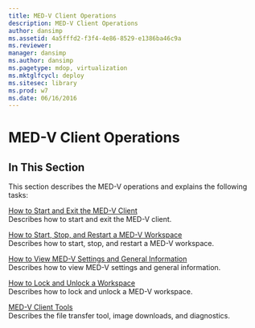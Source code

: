 ```yaml
---
title: MED-V Client Operations
description: MED-V Client Operations
author: dansimp
ms.assetid: 4a5fffd2-f3f4-4e86-8529-e1386ba46c9a
ms.reviewer: 
manager: dansimp
ms.author: dansimp
ms.pagetype: mdop, virtualization
ms.mktglfcycl: deploy
ms.sitesec: library
ms.prod: w7
ms.date: 06/16/2016
---
```



# MED-V Client Operations


## In This Section


This section describes the MED-V operations and explains the following tasks:

<a href="" id="how-to-start-and-exit-the-med-v-client"></a>[How to Start and Exit the MED-V Client](how-to-start-and-exit-the-med-v-client.md)  
Describes how to start and exit the MED-V client.

<a href="" id="how-to-start--stop--and-restart-a-med-v-workspace"></a>[How to Start, Stop, and Restart a MED-V Workspace](how-to-start-stop-and-restart-a-med-v-workspace.md)  
Describes how to start, stop, and restart a MED-V workspace.

<a href="" id="how-to-view-med-v-settings-and-general-information"></a>[How to View MED-V Settings and General Information](how-to-view-med-v-settings-and-general-information.md)  
Describes how to view MED-V settings and general information.

<a href="" id="how-to-lock-and-unlock-a-workspace"></a>[How to Lock and Unlock a Workspace](how-to-lock-and-unlock-a-workspace.md)  
Describes how to lock and unlock a MED-V workspace.

<a href="" id="med-v-client-tools"></a>[MED-V Client Tools](med-v-client-toolsv2.md)  
Describes the file transfer tool, image downloads, and diagnostics.

 

 






